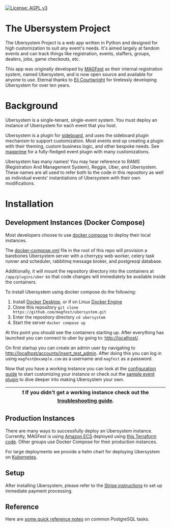 [![License: AGPL v3](https://img.shields.io/badge/License-AGPL%20v3-blue.svg)](https://www.gnu.org/licenses/agpl-3.0)

# The Ubersystem Project
The Ubersystem Project is a web app written in Python and designed for high
customization to suit any event's needs. It's aimed largely at fandom events
and can track things like registration, events, staffers, groups, dealers,
jobs, game checkouts, etc.

This app was originally developed by [MAGFest](https://magfest.org) as their
internal registration system, named Ubersystem, and is now open source and
available for anyone to use. Eternal thanks to
[Eli Courtwright](https://github.com/EliAndrewC) for tirelessly developing
Ubersystem for over ten years.

# Background
Ubersystem is a single-tenant, single-event system. You must deploy an instance of Ubersystem for each event that you host.

Ubersystem is a plugin for [sideboard](https://github.com/magfest/sideboard), and uses the sideboard plugin mechanism to
support customization. Most events end up creating a plugin with their theming, custom business logic, and other bespoke
needs. See [magprime](https://github.com/magfest/magprime) for a fully-fledged event plugin with many customizations.

Ubersystem has many names! You may hear reference to RAMS (Registration And Management System), Reggie, Uber, and Ubersystem.
These names are all used to refer both to the code in this repository as well as individual events' instantiations of
Ubersystem with their own modifications.

# Installation
## Development Instances (Docker Compose)
Most developers choose to use [docker compose](https://docs.docker.com/compose/) to deploy their local instances.

The [docker-compose.yml](docker-compose.yml) file in the root of this repo will provision a barebones Ubersystem server
with a cherrypy web worker, celery task runner and scheduler, rabbitmq message broker, and postgresql database.

Additionally, it will mount the repository directory into the containers at `/app/plugins/uber` so that code changes will 
immediately be available inside the containers.

To install Ubersystem using docker compose do the following:

1. Install [Docker Desktop](https://docs.docker.com/desktop/), or if on Linux [Docker Engine](https://docs.docker.com/engine/install/)
2. Clone this repository `git clone https://github.com/magfest/ubersystem.git`
3. Enter the repository directory `cd ubersystem`
4. Start the server `docker compose up`

At this point you should see the containers starting up. After everything has launched you can connect to uber by going to:
[http://localhost/](http://localhost/).

On first startup you can create an admin user by navigating to [http://localhost/accounts/insert_test_admin](http://localhost/accounts/insert_test_admin).
After doing this you can log in using `magfest@example.com` as a username and `magfest` as a password.

Now that you have a working instance you can look at the [configuration guide](configuration.md) to start customizing your instance or 
check out the [sample event plugin](https://github.com/magfest/sample-event) to dive deeper into making Ubersystem your own.

| :exclamation: If you didn't get a working instance check out the [troubleshooting guide](docs/troubleshooting.md). |
|---------------------------------------------------------------------------------------------------------------|

## Production Instances
There are many ways to successfully deploy an Ubersystem instance. Currently, MAGFest is using [Amazon ECS](https://aws.amazon.com/ecs/) 
deployed using [this Terraform code](https://github.com/magfest/terraform-aws-magfest). Other groups use Docker Compose for their production
instances.

For large deployments we provide a helm chart for deploying Ubersystem on [Kubernetes](https://kubernetes.io/).

## Setup
After installing Ubersystem, please refer to the [Stripe instructions](docs/stripe.md) to set up immediate payment processing.

## Reference
Here are [some quick reference notes](docs/dbutils.md) on common PostgreSQL tasks.
